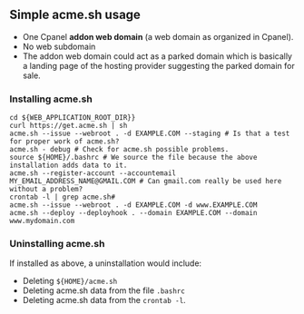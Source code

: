 ## Simple acme.sh usage

* One Cpanel **addon web domain** (a web domain as organized in Cpanel).
* No web subdomain
* The addon web domain could act as a parked domain which is basically a landing page of the hosting provider suggesting the parked domain for sale. 

### Installing acme.sh

```shell
cd ${WEB_APPLICATION_ROOT_DIR}}
curl https://get.acme.sh | sh
acme.sh --issue --webroot . -d EXAMPLE.COM --staging # Is that a test for proper work of acme.sh?
acme.sh - debug # Check for acme.sh possible problems.
source ${HOME}/.bashrc # We source the file because the above installation adds data to it.
acme.sh --register-account --accountemail MY_EMAIL_ADDRESS_NAME@GMAIL.COM # Can gmail.com really be used here without a problem?
crontab -l | grep acme.sh#
acme.sh --issue --webroot . -d EXAMPLE.COM -d www.EXAMPLE.COM
acme.sh --deploy --deployhook . --domain EXAMPLE.COM --domain www.mydomain.com
```

### Uninstalling acme.sh

If installed as above, a uninstallation would include:

* Deleting `${HOME}/acme.sh`
* Deleting acme.sh data from the file `.bashrc`
* Deleting acme.sh data from the `crontab -l`.
